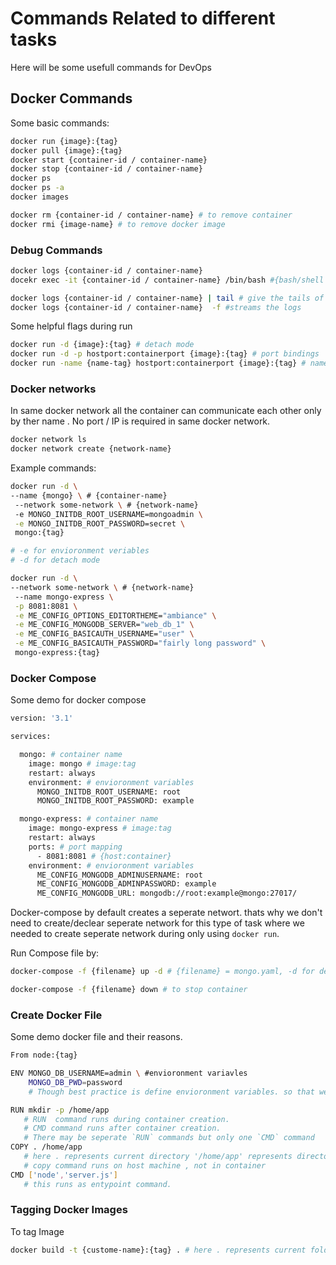 # Commands Related to different tasks

Here will be some usefull commands for DevOps

## Docker Commands

Some basic commands:

```sh
docker run {image}:{tag}
docker pull {image}:{tag}
docker start {container-id / container-name}
docker stop {container-id / container-name}
docker ps 
docker ps -a 
docker images 

docker rm {container-id / container-name} # to remove container
docker rmi {image-name} # to remove docker image
```

### Debug Commands

```sh
docker logs {container-id / container-name}
docekr exec -it {container-id / container-name} /bin/bash #{bash/shell location} /bin/bash or bin/sh

docker logs {container-id / container-name} | tail # give the tails of the log 
docker logs {container-id / container-name}  -f #streams the logs
```

Some helpful flags during run

```sh
docker run -d {image}:{tag} # detach mode
docker run -d -p hostport:containerport {image}:{tag} # port bindings
docker run -name {name-tag} hostport:containerport {image}:{tag} # nameing the containers
```

### Docker networks

In same docker network all the container can communicate each other only by ther name . No port / IP is required in same docker network.  

```sh
docker network ls
docker network create {network-name}
```

Example commands:  

```sh
docker run -d \ 
--name {mongo} \ # {container-name}
 --network some-network \ # {network-name}
 -e MONGO_INITDB_ROOT_USERNAME=mongoadmin \
 -e MONGO_INITDB_ROOT_PASSWORD=secret \
 mongo:{tag}

# -e for envioronment veriables
# -d for detach mode

docker run -d \
--network some-network \ # {network-name}
 --name mongo-express \
 -p 8081:8081 \
 -e ME_CONFIG_OPTIONS_EDITORTHEME="ambiance" \
 -e ME_CONFIG_MONGODB_SERVER="web_db_1" \
 -e ME_CONFIG_BASICAUTH_USERNAME="user" \
 -e ME_CONFIG_BASICAUTH_PASSWORD="fairly long password" \
 mongo-express:{tag}
```

### Docker Compose

Some demo for docker compose

```sh
version: '3.1'

services:

  mongo: # container name
    image: mongo # image:tag
    restart: always
    environment: # envioronment variables
      MONGO_INITDB_ROOT_USERNAME: root
      MONGO_INITDB_ROOT_PASSWORD: example

  mongo-express: # container name
    image: mongo-express # image:tag
    restart: always
    ports: # port mapping
      - 8081:8081 # {host:container}
    environment: # envioronment variables
      ME_CONFIG_MONGODB_ADMINUSERNAME: root
      ME_CONFIG_MONGODB_ADMINPASSWORD: example
      ME_CONFIG_MONGODB_URL: mongodb://root:example@mongo:27017/

```

Docker-compose by default creates a seperate networt. thats why we don't need to create/declear seperate network for this type of task where we needed to create seperate network during only using `docker run`.

Run Compose file by:

```sh
docker-compose -f {filename} up -d # {filename} = mongo.yaml, -d for detach mode

docker-compose -f {filename} down # to stop container 
```

### Create Docker File

Some demo docker file and their reasons.

 ```sh
 From node:{tag}

 ENV MONGO_DB_USERNAME=admin \ #envioronment variavles 
     MONGO_DB_PWD=password 
     # Though best practice is define envioronment variables. so that we can change the value during  runtime

RUN mkdir -p /home/app 
    # RUN  command runs during container creation. 
    # CMD command runs after container creation.
    # There may be seperate `RUN` commands but only one `CMD` command
COPY . /home/app 
    # here . represents current directory '/home/app' represents directory in container
    # copy command runs on host machine , not in container 
CMD ['node','server.js']
    # this runs as entypoint command.
```

### Tagging Docker Images

To tag Image

```sh
docker build -t {custome-name}:{tag} . # here . represents current folder
```
